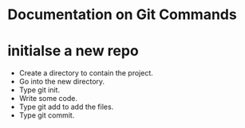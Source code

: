 # Documentation on Git Commands

# initialse a new repo

- Create a directory to contain the project.
- Go into the new directory.
- Type git init.
- Write some code.
- Type git add to add the files.
- Type git commit.